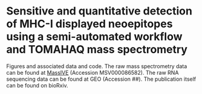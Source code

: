 # Sensitive and quantitative detection of MHC-I displayed neoepitopes using a semi-automated workflow and TOMAHAQ mass spectrometry
Figures and associated data and code.
The raw mass spectrometry data can be found at [MassIVE](https://massive.ucsd.edu/ProteoSAFe/dataset.jsp?accession=MSV000086582) (Accession MSV000086582). The raw RNA sequencing data can be found at GEO (Accession ##). The publication itself can be found on bioRxiv.
